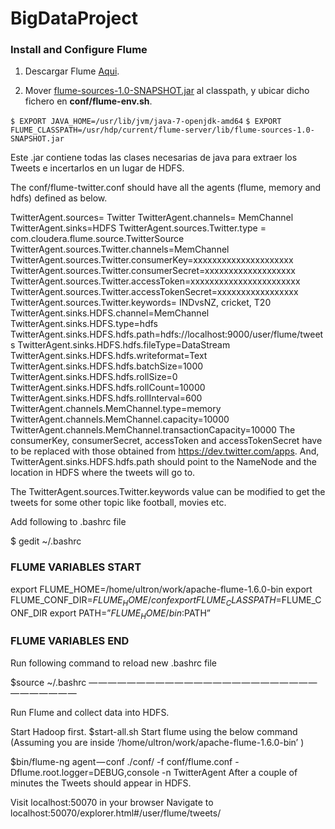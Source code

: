 # BigDataProject

### Install and Configure Flume

1. Descargar Flume [Aqui](http://flume.apache.org/download.html).

2. Mover [flume-sources-1.0-SNAPSHOT.jar](https://github.com/lmarinl1/BigDataProject/blob/master/lib/flume-sources-1.0-SNAPSHOT.jar) al  classpath, y ubicar dicho fichero en **conf/flume-env.sh**.

`$ EXPORT JAVA_HOME=/usr/lib/jvm/java-7-openjdk-amd64`
`$ EXPORT FLUME_CLASSPATH=/usr/hdp/current/flume-server/lib/flume-sources-1.0-SNAPSHOT.jar`

Este .jar contiene todas las clases necesarias de java para extraer los Tweets e incertarlos en un lugar de HDFS.

The conf/flume-twitter.conf should have all the agents (flume, memory and hdfs) defined as below.

TwitterAgent.sources= Twitter
TwitterAgent.channels= MemChannel
TwitterAgent.sinks=HDFS
TwitterAgent.sources.Twitter.type = com.cloudera.flume.source.TwitterSource
TwitterAgent.sources.Twitter.channels=MemChannel
TwitterAgent.sources.Twitter.consumerKey=xxxxxxxxxxxxxxxxxxxxx
TwitterAgent.sources.Twitter.consumerSecret=xxxxxxxxxxxxxxxxxxx
TwitterAgent.sources.Twitter.accessToken=xxxxxxxxxxxxxxxxxxxxxxx
TwitterAgent.sources.Twitter.accessTokenSecret=xxxxxxxxxxxxxxxxx
TwitterAgent.sources.Twitter.keywords= INDvsNZ, cricket, T20
TwitterAgent.sinks.HDFS.channel=MemChannel
TwitterAgent.sinks.HDFS.type=hdfs
TwitterAgent.sinks.HDFS.hdfs.path=hdfs://localhost:9000/user/flume/tweets
TwitterAgent.sinks.HDFS.hdfs.fileType=DataStream
TwitterAgent.sinks.HDFS.hdfs.writeformat=Text
TwitterAgent.sinks.HDFS.hdfs.batchSize=1000
TwitterAgent.sinks.HDFS.hdfs.rollSize=0
TwitterAgent.sinks.HDFS.hdfs.rollCount=10000
TwitterAgent.sinks.HDFS.hdfs.rollInterval=600
TwitterAgent.channels.MemChannel.type=memory
TwitterAgent.channels.MemChannel.capacity=10000
TwitterAgent.channels.MemChannel.transactionCapacity=10000
The consumerKey, consumerSecret, accessToken and accessTokenSecret have to be replaced with those obtained from https://dev.twitter.com/apps. And, TwitterAgent.sinks.HDFS.hdfs.path should point to the NameNode and the location in HDFS where the tweets will go to.

The TwitterAgent.sources.Twitter.keywords value can be modified to get the tweets for some other topic like football, movies etc.

Add following to .bashrc file

$ gedit ~/.bashrc
### FLUME VARIABLES START

export FLUME_HOME=/home/ultron/work/apache-flume-1.6.0-bin
export FLUME_CONF_DIR=$FLUME_HOME/conf
export FLUME_CLASSPATH=$FLUME_CONF_DIR
export PATH=”$FLUME_HOME/bin:$PATH”
### FLUME VARIABLES END

Run following command to reload new .bashrc file

$source ~/.bashrc
— — — — — — — — — — — — — — — — — — — — — — — — — — — — — — —

Run Flume and collect data into HDFS.

Start Hadoop first. $start-all.sh
Start flume using the below command
(Assuming you are inside ‘/home/ultron/work/apache-flume-1.6.0-bin’ )

$bin/flume-ng agent — conf ./conf/ -f conf/flume.conf -Dflume.root.logger=DEBUG,console -n TwitterAgent
After a couple of minutes the Tweets should appear in HDFS.

Visit localhost:50070 in your browser
Navigate to localhost:50070/explorer.html#/user/flume/tweets/
